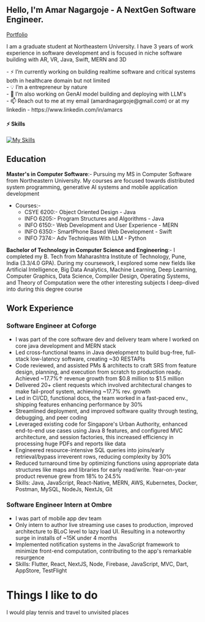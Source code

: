## Hello, I'm Amar Nagargoje - A NextGen Software Engineer.
<a href="https://amarnagargoje.netlify.app/" target="_blank">Portfolio</a>
<br/>

I am a graduate student at Northeastern University. I have 3 years of work experience in software development and is focused in niche software building with AR, VR, Java, Swift, MERN and 3D

<div>
- ⚡ I’m currently working on building realtime software and critical systems both in healthcare domain but not limited<br>
- 💡 I’m a entrepreneur by nature<br>
- 🧠 I’m also working on GenAI model building and deploying with LLM's<br>
- 📫 Reach out to me at my email (amardnagargoje@gmail.com) or at my linkedin - https://www.linkedin.com/in/amarcs

</div>

#### ⚡ Skills
[![My Skills](https://skillicons.dev/icons?i=java,swift,androidstudio,javascript,typescript,python,jquery,cpp,react,nextjs,nodejs,flutter,firebase,linux,aws,gcp,figma,linux,vim,eclipse,docker,kubernetes,mysql,mongodb,sqlite,html,git,github,gitlab&theme=light&perline=15)](https://skillicons.dev)


## **Education**

**Master's in Computer Software**:- Pursuing my MS in Computer Software from Northeastern University. My courses are focused towards distributed system programming, generative AI systems and mobile application development
* Courses:- 
   * CSYE 6200:- Object Oriented Design - Java
   * INFO 6205:- Program Structures and Algorithms - Java
   * INFO 6150:- Web Development and User Experience - MERN
   * INFO 6350:- SmartPhone Based Web Development - Swift
   * INFO 7374:- Adv Techniques With LLM - Python

**Bachelor of Technology in Computer Science and Engineering**:- I completed my B. Tech from Maharashtra Institute of Technology, Pune, India (3.3/4.0 GPA). During my coursework, I explored some new fields like Artificial Intelligence, Big Data Analytics, Machine Learning, Deep Learning, Computer Graphics, Data Science, Compiler Design, Operating Systems, and Theory of Computation were the other interesting subjects I deep-dived into during this degree course

## **Work Experience**

### **Software Engineer at Coforge**
* I was part of the core software dev and delivery team where I worked on core java development and MERN stack
* Led cross-functional teams in Java development to build bug-free, full-stack low-latency software, creating ~30 RESTAPIs
* Code reviewed, and assisted PMs & architects to craft SRS from feature design, planning, and execution from scratch to production ready. Achieved ~17.7%↑ revenue growth from $0.8 million to $1.5 million
* Delivered 20+ client requests which involved architectural changes to make fail-proof system, achieving ~17.7% rev. growth
* Led in CI/CD, functional docs, the team worked in a fast-paced env., shipping features enhancing performance by 30%
* Streamlined deployment, and improved software quality through testing, debugging, and peer coding
* Leveraged existing code for Singapore's Urban Authority, enhanced end-to-end use cases using Java 8 features, and configured MVC architecture, and session factories, this increased efficiency in processing huge PDFs and reports like data
* Engineered resource-intensive SQL queries into joins/early retrieval/bypass irreverent rows, reducing complexity by 30%
* Reduced turnaround time by optimizing functions using appropriate data structures like maps and libraries for early read/write. Year-on-year product revenue grew from 18% to 24.5%
* Skills: Java, JavaScript, React-Native, MERN, AWS, Kubernetes, Docker, Postman, MySQL, NodeJs, NextJs, Git


### **Software Engineer Intern at Ombre**
* I was part of mobile app dev team 
* Only intern to author live streaming use cases to production, improved architecture to BLoC level to lazy load UI. Resulting in a noteworthy surge in installs of ~15K under 4 months
* Implemented notification systems in the JavaScript framework to minimize front-end computation, contributing to the app's remarkable resurgence
* Skills: Flutter, React, NextJS, Node, Firebase, JavaScript, MVC, Dart, AppStore, TestFlight


# **Things I like to do** 
I would play tennis and travel to unvisited places

